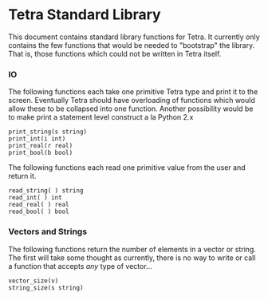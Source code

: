 # Tetra Standard Library

This document contains standard library functions for Tetra.  It currently only
contains the few functions that would be needed to "bootstrap" the library.
That is, those functions which could not be written in Tetra itself.

### IO

The following functions each take one primitive Tetra type and print it to the
screen.  Eventually Tetra should have overloading of functions which would allow
these to be collapsed into one function.  Another possibility would be to make
print a statement level construct a la Python 2.x

```
print_string(s string)
print_int(i int)
print_real(r real)
print_bool(b bool)
```

The following functions each read one primitive value from the user and return
it.

```
read_string( ) string
read_int( ) int
read_real( ) real
read_bool( ) bool
```


### Vectors and Strings
The following functions return the number of elements in a vector or string.
The first will take some thought as currently, there is no way to write or call
a function that accepts *any* type of vector...

```
vector_size(v)
string_size(s string)
```



